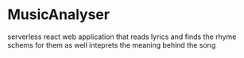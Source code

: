 # MusicAnalyser
serverless react web application that reads lyrics and finds the rhyme schems for them as well inteprets the meaning behind the song
